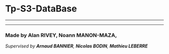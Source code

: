 # Tp-S3-DataBase

---

---

### Made by Alan RIVEY, Noann MANON-MAZA,
*Supervised by **Arnaud BANNIER**, **Nicolas BODIN**, **Mathieu LEBERRE***
